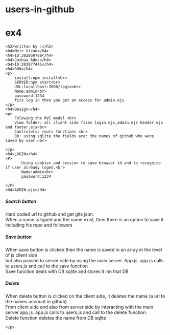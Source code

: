 # users-in-github

<!DOCTYPE html>
<html lang="en">
<head>
    <meta charset="UTF-8">
    <title>README</title>
</head>
<body>
    <h1>ex4</h1>

    <h2>written by :</h2>
    <h4>Meir Vizan</h4>
    <h4>ID:302860788</h4>
    <h4>Joshua Ades</h4>
    <h4>ID:203077441</h4>
    <h4>RUN</h4>
    <p>
        install:npm install<br>
        SERVER:npm start<br>
        URL:locallhost:3000/login<br>
        Name:admin<br>
        password:1234
        firs log in then you get an access for admin.ejs
    </p>
    <h4>Design</h4>
    <p>
        Folowing the MVC model <br>
        View folder: all client side files login.ejs,admin.ejs header.ejs and footer.ejs<br>
        Controlers: routs functions <br>
        DB: using sqlite the fields are: the names of github who were saved by user.<br>

    </p>
    <h4>LOGIN</h4>
    <P>
           Using cookies and session to save browser id and to recognize if user already loged.<br>
           Name:admin<br>
           password:1234

    </P>
    <H4>ADMIN.ejs</H4>
  <h5>Search button</h5>
    <p>    Hard coded url to github and get gits json. <br>
           When  a name is typed and the name exist, then there is an option to save it including his repo and followers <br>
    </p>

   <h5> Save button</h5>
    <p>   When save button is clicked then the name is saved in an array in the level of js client side <br>
          but also passed to server side by using the main server. App.js. app.js calls to users.js and call to the save function<br>
          Save function deals with DB sqlite and stores it inn that DB<br>
    </p>
    <h5>Delete</h5>
    <p>   When delete button is clicked on the client side, it deletes the name (a url to the names account in github)<br>
          From client side and also from server side by interacting  with the main server app.js. app.js calls to users.js and call to the delete function.<br>
          Delete function deletes the name from DB sqlite<br>

    </p>





</body>
</html>
